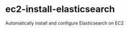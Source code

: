 ec2-install-elasticsearch
=========================

Automatically install and configure Elasticsearch on EC2
